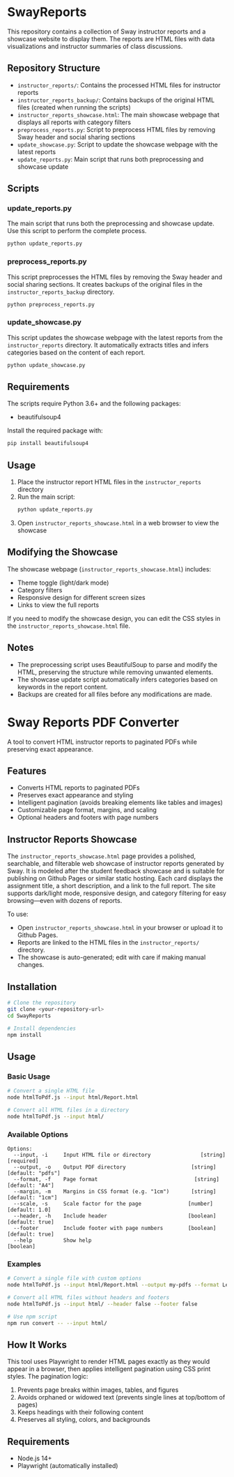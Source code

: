 # SwayReports

This repository contains a collection of Sway instructor reports and a showcase website to display them. The reports are HTML files with data visualizations and instructor summaries of class discussions.

## Repository Structure

- `instructor_reports/`: Contains the processed HTML files for instructor reports
- `instructor_reports_backup/`: Contains backups of the original HTML files (created when running the scripts)
- `instructor_reports_showcase.html`: The main showcase webpage that displays all reports with category filters
- `preprocess_reports.py`: Script to preprocess HTML files by removing Sway header and social sharing sections
- `update_showcase.py`: Script to update the showcase webpage with the latest reports
- `update_reports.py`: Main script that runs both preprocessing and showcase update

## Scripts

### update_reports.py

The main script that runs both the preprocessing and showcase update. Use this script to perform the complete process.

```bash
python update_reports.py
```

### preprocess_reports.py

This script preprocesses the HTML files by removing the Sway header and social sharing sections. It creates backups of the original files in the `instructor_reports_backup` directory.

```bash
python preprocess_reports.py
```

### update_showcase.py

This script updates the showcase webpage with the latest reports from the `instructor_reports` directory. It automatically extracts titles and infers categories based on the content of each report.

```bash
python update_showcase.py
```

## Requirements

The scripts require Python 3.6+ and the following packages:
- beautifulsoup4

Install the required package with:

```bash
pip install beautifulsoup4
```

## Usage

1. Place the instructor report HTML files in the `instructor_reports` directory
2. Run the main script:
   ```bash
   python update_reports.py
   ```
3. Open `instructor_reports_showcase.html` in a web browser to view the showcase

## Modifying the Showcase

The showcase webpage (`instructor_reports_showcase.html`) includes:
- Theme toggle (light/dark mode)
- Category filters
- Responsive design for different screen sizes
- Links to view the full reports

If you need to modify the showcase design, you can edit the CSS styles in the `instructor_reports_showcase.html` file.

## Notes

- The preprocessing script uses BeautifulSoup to parse and modify the HTML, preserving the structure while removing unwanted elements.
- The showcase update script automatically infers categories based on keywords in the report content.
- Backups are created for all files before any modifications are made.

# Sway Reports PDF Converter

A tool to convert HTML instructor reports to paginated PDFs while preserving exact appearance.

## Features

- Converts HTML reports to paginated PDFs
- Preserves exact appearance and styling
- Intelligent pagination (avoids breaking elements like tables and images)
- Customizable page format, margins, and scaling
- Optional headers and footers with page numbers

## Instructor Reports Showcase

The `instructor_reports_showcase.html` page provides a polished, searchable, and filterable web showcase of instructor reports generated by Sway. It is modeled after the student feedback showcase and is suitable for publishing on Github Pages or similar static hosting. Each card displays the assignment title, a short description, and a link to the full report. The site supports dark/light mode, responsive design, and category filtering for easy browsing—even with dozens of reports.

To use:
- Open `instructor_reports_showcase.html` in your browser or upload it to Github Pages.
- Reports are linked to the HTML files in the `instructor_reports/` directory.
- The showcase is auto-generated; edit with care if making manual changes.

## Installation

```bash
# Clone the repository
git clone <your-repository-url>
cd SwayReports

# Install dependencies
npm install
```

## Usage

### Basic Usage

```bash
# Convert a single HTML file
node htmlToPdf.js --input html/Report.html

# Convert all HTML files in a directory
node htmlToPdf.js --input html/
```

### Available Options

```
Options:
  --input, -i     Input HTML file or directory                [string] [required]
  --output, -o    Output PDF directory                     [string] [default: "pdfs"]
  --format, -f    Page format                               [string] [default: "A4"]
  --margin, -m    Margins in CSS format (e.g. "1cm")       [string] [default: "1cm"]
  --scale, -s     Scale factor for the page               [number] [default: 1.0]
  --header, -h    Include header                          [boolean] [default: true]
  --footer        Include footer with page numbers        [boolean] [default: true]
  --help          Show help                                                [boolean]
```

### Examples

```bash
# Convert a single file with custom options
node htmlToPdf.js --input html/Report.html --output my-pdfs --format Letter --margin 0.5in --scale 0.9

# Convert all HTML files without headers and footers
node htmlToPdf.js --input html/ --header false --footer false

# Use npm script
npm run convert -- --input html/
```

## How It Works

This tool uses Playwright to render HTML pages exactly as they would appear in a browser, then applies intelligent pagination using CSS print styles. The pagination logic:

1. Prevents page breaks within images, tables, and figures
2. Avoids orphaned or widowed text (prevents single lines at top/bottom of pages)
3. Keeps headings with their following content
4. Preserves all styling, colors, and backgrounds

## Requirements

- Node.js 14+
- Playwright (automatically installed) 